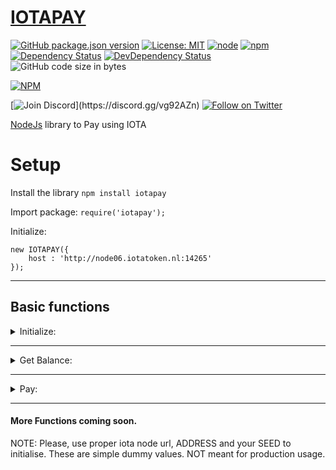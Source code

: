 # [IOTAPAY](https://iotapay.dev/)

[![GitHub package.json version](https://img.shields.io/github/package-json/v/acycliclabs/iotapay-js.svg)](https://github.com/acycliclabs/iotapay-js/releases)
[![License: MIT](https://img.shields.io/badge/License-MIT-yellow.svg)](https://opensource.org/licenses/MIT)
[![node](https://img.shields.io/badge/node-%3E%3D8.9.4-brightgreen.svg)](https://nodejs.org/download/release/v8.9.4/)
[![npm](https://img.shields.io/npm/dt/iotapay.svg)](https://www.npmjs.com/package/iotapay)
[![Dependency Status](https://img.shields.io/david/acycliclabs/iotapay-js.svg)](https://david-dm.org/acycliclabs/iotapay-js)
[![DevDependency Status](https://img.shields.io/david/acycliclabs/iotapay-js.svg?label=devDependencies)](https://david-dm.org/acycliclabs/iotapay-js?type=dev)
![GitHub code size in bytes](https://img.shields.io/github/languages/code-size/acycliclabs/iotapay-js)

[![NPM](https://nodei.co/npm/iotapay.png)](https://nodei.co/npm/iotapay/)

[![Join Discord](https://img.shields.io/discord/417944032111493152?logo=discord&label=join%20discord")](https://discord.gg/vg92AZn)
[![Follow on Twitter](https://img.shields.io/twitter/follow/acycliclabs?style=social&logo=twitter)](https://twitter.com/intent/follow?screen_name=acycliclabs)

[NodeJs](https://nodejs.org/) library to Pay using IOTA

# Setup

Install the library `npm install iotapay`

Import package: `require('iotapay');`

Initialize:
```
new IOTAPAY({
    host : 'http://node06.iotatoken.nl:14265'
});
```

***

## Basic functions

<details><summary>Initialize:</summary>
<p>

#### Initialize the iotapay object.

```javascript
const iotapay = new IOTAPAY();
```

Set Host manually like this:

```javascript
iotapay.setHost('http://node06.iotatoken.nl:14265');
```

or we will find a suitable host for you like this:

```javascript
iotapay.findHost(function (err, host) {
    if(err) {
        console.log('error:', err);
    }    
    iotapay.setHost(host);
})
```

</p>
</details>

***

<details><summary>Get Balance:</summary>
<p>

#### Retrieve Balance

```javascript
iotapay.getBalance(['ADDRESS'], function (err, balance) {
    if(err) {
        console.log('error:', err);
    }
    console.log('balance:', balance);
})
```

</p>
</details>

***

<details><summary>Pay:</summary>
<p>

#### Transfer iota as payment.

```javascript
iotapay.transfer({
    address: 'ADDRESS',
    value: 1,
    message: 'Testing',
    seed: 'SEED'
}, function (err, result) {
    if(err) {
        console.log('error:', err);
    }
    console.log('result:', result);
})
```

Result gives bundle hash.

</p>
</details>

***

#### More Functions coming soon.

NOTE: Please, use proper iota node url, ADDRESS and your SEED to initialise. These are simple dummy values. NOT meant for production usage.
